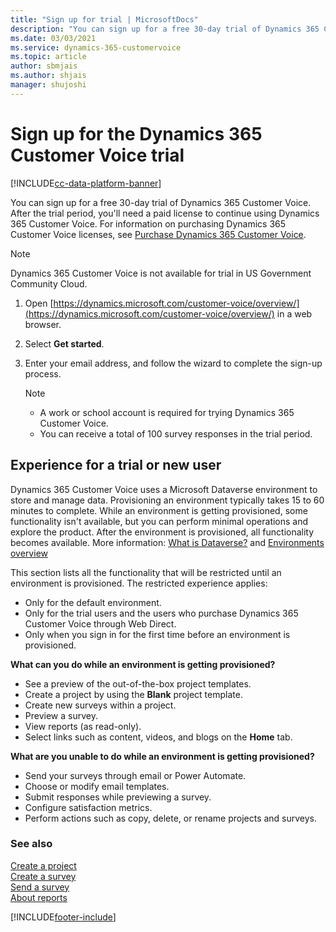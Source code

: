 ```yaml
---
title: "Sign up for trial | MicrosoftDocs"
description: "You can sign up for a free 30-day trial of Dynamics 365 Customer Voice. This topic explains how to sign up for Dynamics 365 Customer Voice trial."
ms.date: 03/03/2021
ms.service: dynamics-365-customervoice
ms.topic: article
author: sbmjais
ms.author: shjais
manager: shujoshi
---
```


# Sign up for the Dynamics 365 Customer Voice trial

[!INCLUDE[cc-data-platform-banner](includes/cc-data-platform-banner.md)]

You can sign up for a free 30-day trial of Dynamics 365 Customer Voice. After the trial period, you'll need a paid license to continue using Dynamics 365 Customer Voice. For information on purchasing Dynamics 365 Customer Voice licenses, see [Purchase Dynamics 365 Customer Voice](purchase.md).

> [!NOTE]
> Dynamics 365 Customer Voice is not available for trial in US Government Community Cloud.

1. Open [https://dynamics.microsoft.com/customer-voice/overview/](https://dynamics.microsoft.com/customer-voice/overview/) in a web browser.

2. Select **Get started**.

3. Enter your email address, and follow the wizard to complete the sign-up process.

   > [!NOTE]
   > - A work or school account is required for trying Dynamics 365 Customer Voice.
   > - You can receive a total of 100 survey responses in the trial period.

## Experience for a trial or new user

Dynamics 365 Customer Voice uses a Microsoft Dataverse environment to store and manage data. Provisioning an environment typically takes 15 to 60 minutes to complete. While an environment is getting provisioned, some functionality isn't available, but you can perform minimal operations and explore the product. After the environment is provisioned, all functionality becomes available. More information: [What is Dataverse?](/powerapps/maker/common-data-service/data-platform-intro) and [Environments overview](/power-platform/admin/environments-overview)

This section lists all the functionality that will be restricted until an environment is provisioned. The restricted experience applies:

- Only for the default environment.
- Only for the trial users and the users who purchase Dynamics 365 Customer Voice through Web Direct.
- Only when you sign in for the first time before an environment is provisioned.

**What can you do while an environment is getting provisioned?**

- See a preview of the out-of-the-box project templates.
- Create a project by using the **Blank** project template.
- Create new surveys within a project.
- Preview a survey.
- View reports (as read-only).
- Select links such as content, videos, and blogs on the **Home** tab.

**What are you unable to do while an environment is getting provisioned?**

- Send your surveys through email or Power Automate.
- Choose or modify email templates.
- Submit responses while previewing a survey.
- Configure satisfaction metrics.
- Perform actions such as copy, delete, or rename projects and surveys.

### See also

[Create a project](create-project.md)<br>
[Create a survey](create-survey.md)<br>
[Send a survey](send-survey.md)<br>
[About reports](about-reports.md)


[!INCLUDE[footer-include](includes/footer-banner.md)]
